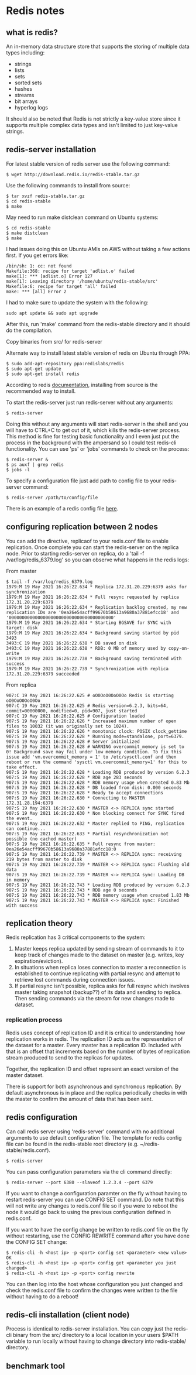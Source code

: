 # Redis notes

## what is redis?
An in-memory data structure store that supports the storing of multiple data types including:
- strings
- lists
- sets
- sorted sets
- hashes
- streams
- bit arrays
- hyperlog logs

It should also be noted that Redis is not strictly a key-value store since it supports multiple complex data types and isn't limited to just key-value strings.
## redis-server installation
For latest stable version of redis server use the following command:

```
$ wget http://download.redis.io/redis-stable.tar.gz
```
Use the following commands to install from source:
```
$ tar xvzf redis-stable.tar.gz
$ cd redis-stable
$ make
```
May need to run make distclean command on Ubuntu systems:
```
$ cd redis-stable
$ make distclean
$ make
```
I had issues doing this on Ubuntu AMIs on AWS without taking a few actions first. If you get errors like:
```
/bin/sh: 1: cc: not found
Makefile:368: recipe for target 'adlist.o' failed
make[1]: *** [adlist.o] Error 127
make[1]: Leaving directory '/home/ubuntu/redis-stable/src'
Makefile:6: recipe for target 'all' failed
make: *** [all] Error 2
```
I had to make sure to update the system with the following:
```
sudo apt update && sudo apt upgrade
```
After this, run 'make' command from the redis-stable directory and it should do the compilation.

Copy binaries from src/ for redis-server

Alternate way to install latest stable version of redis on Ubuntu through PPA:
```
$ sudo add-apt-repository ppa:redislabs/redis
$ sudo apt-get update
$ sudo apt-get install redis
```
According to redis [documentation](https://redis.io/topics/quickstart), installing from source is the recommended way to install. 

To start the redis-server just run redis-server without any arguments:
```
$ redis-server
```
Doing this without any arguments will start redis-server in the shell and you will have to CTRL+C to get out of it, which kills the redis-server process. This method is fine for testing basic functionality and I even just put the process in the background with the ampersand so I could test redis-cli functionality. You can use 'ps' or 'jobs' commands to check on the process:
```
$ redis-server &
$ ps auxf | grep redis
$ jobs -l
```
To specify a configuration file just add path to config file to your redis-server command:
```
$ redis-server /path/to/config/file
```
There is an example of a redis config file [here](https://raw.githubusercontent.com/redis/redis/6.0/redis.conf).

## configuring replication between 2 nodes
You can add the directive, replicaof <master node ip> <master port> to your redis.conf file to enable replication. Once complete you can start the redis-server on the replica node. Prior to starting redis-server on replica, do a 'tail -f /var/log/redis_6379.log' so you can observe what happens in the redis logs:

From master
```
$ tail -f /var/log/redis_6379.log
1979:M 19 May 2021 16:26:22.634 * Replica 172.31.20.229:6379 asks for synchronization
1979:M 19 May 2021 16:26:22.634 * Full resync requested by replica 172.31.20.229:6379
1979:M 19 May 2021 16:26:22.634 * Replication backlog created, my new replication IDs are '0ea26e54acff99670b58613a9680a37881efcc18' and '0000000000000000000000000000000000000000'
1979:M 19 May 2021 16:26:22.634 * Starting BGSAVE for SYNC with target: disk
1979:M 19 May 2021 16:26:22.634 * Background saving started by pid 3493
3493:C 19 May 2021 16:26:22.638 * DB saved on disk
3493:C 19 May 2021 16:26:22.638 * RDB: 0 MB of memory used by copy-on-write
1979:M 19 May 2021 16:26:22.738 * Background saving terminated with success
1979:M 19 May 2021 16:26:22.739 * Synchronization with replica 172.31.20.229:6379 succeeded
```
From replica
```
907:C 19 May 2021 16:26:22.625 # oO0OoO0OoO0Oo Redis is starting oO0OoO0OoO0Oo
907:C 19 May 2021 16:26:22.625 # Redis version=6.2.3, bits=64, commit=00000000, modified=0, pid=907, just started
907:C 19 May 2021 16:26:22.625 # Configuration loaded
907:S 19 May 2021 16:26:22.626 * Increased maximum number of open files to 10032 (it was originally set to 1024).
907:S 19 May 2021 16:26:22.626 * monotonic clock: POSIX clock_gettime
907:S 19 May 2021 16:26:22.628 * Running mode=standalone, port=6379.
907:S 19 May 2021 16:26:22.628 # Server initialized
907:S 19 May 2021 16:26:22.628 # WARNING overcommit_memory is set to 0! Background save may fail under low memory condition. To fix this issue add 'vm.overcommit_memory = 1' to /etc/sysctl.conf and then reboot or run the command 'sysctl vm.overcommit_memory=1' for this to take effect.
907:S 19 May 2021 16:26:22.628 * Loading RDB produced by version 6.2.3
907:S 19 May 2021 16:26:22.628 * RDB age 283 seconds
907:S 19 May 2021 16:26:22.628 * RDB memory usage when created 0.83 Mb
907:S 19 May 2021 16:26:22.628 * DB loaded from disk: 0.000 seconds
907:S 19 May 2021 16:26:22.628 * Ready to accept connections
907:S 19 May 2021 16:26:22.630 * Connecting to MASTER 172.31.28.194:6379
907:S 19 May 2021 16:26:22.630 * MASTER <-> REPLICA sync started
907:S 19 May 2021 16:26:22.630 * Non blocking connect for SYNC fired the event.
907:S 19 May 2021 16:26:22.632 * Master replied to PING, replication can continue...
907:S 19 May 2021 16:26:22.633 * Partial resynchronization not possible (no cached master)
907:S 19 May 2021 16:26:22.635 * Full resync from master: 0ea26e54acff99670b58613a9680a37881efcc18:0
907:S 19 May 2021 16:26:22.739 * MASTER <-> REPLICA sync: receiving 219 bytes from master to disk
907:S 19 May 2021 16:26:22.739 * MASTER <-> REPLICA sync: Flushing old data
907:S 19 May 2021 16:26:22.739 * MASTER <-> REPLICA sync: Loading DB in memory
907:S 19 May 2021 16:26:22.743 * Loading RDB produced by version 6.2.3
907:S 19 May 2021 16:26:22.743 * RDB age 0 seconds
907:S 19 May 2021 16:26:22.743 * RDB memory usage when created 1.83 Mb
907:S 19 May 2021 16:26:22.743 * MASTER <-> REPLICA sync: Finished with success
```

## replication theory
Redis replication has 3 critical components to the system:
1. Master keeps replica updated by sending stream of commands to it to keep track of changes made to the dataset on master (e.g. writes, key expiration/eviction).
2. In situations when replica loses connection to master a reconnection is established to continue replicating with partial resync and attempt to retrieve lost commands during connection issues.
3. If partial resync isn't possible, replica asks for full resync which involves master taking snapshot (backup??) of its data and sending to replica. Then sending commands via the stream for new changes made to dataset.

### replication process
Redis uses concept of replication ID and it is critical to understanding how replication works in redis. The replication ID acts as the representation of the dataset for a master. Every master has a replication ID. Included with that is an offset that increments based on the number of bytes of replication stream produced to send to the replicas for updates.

Together, the replication ID and offset represent an exact version of the master dataset.

There is support for both asynchronous and synchronous replication. By default asynchronous is in place and the replica periodically checks in with the master to confirm the amount of data that has been sent.
  
## redis configuration
Can call redis server using 'redis-server' command with no additional arguments to use default configuration file. The template for redis config file can be found in the redis-stable root directory (e.g. ~/redis-stable/redis.conf).
```
$ redis-server
```
You can pass configuration parameters via the cli command directly:
```
$ redis-server --port 6380 --slaveof 1.2.3.4 --port 6379
```
If you want to change a configuration paramter on the fly without having to restart redis-server you can use CONFIG SET command. Do note that this will not write any changes to redis.conf file so if you were to reboot the node it would go back to using the previous configuration defined in redis.conf.
  
If you want to have the config change be written to redis.conf file on the fly without restarting, use the CONFIG REWRITE command after you have done the CONFIG SET change:
```
$ redis-cli -h <host ip> -p <port> config set <parameter> <new value>
OK
$ redis-cli -h <host ip> -p <port> config get <parameter you just changed>
$ redis-cli -h <host ip> -p <port> config rewrite
```
You can then log into the host whose configuration you just changed and check the redis.conf file to confirm the changes were written to the file without having to do a reboot!

## redis-cli installation (client node)
Process is identical to redis-server installation. You can copy just the redis-cli binary from the src/ directory to a local location in your users $PATH variable to run locally without having to change directory into redis-stable/ directory.

## benchmark tool
